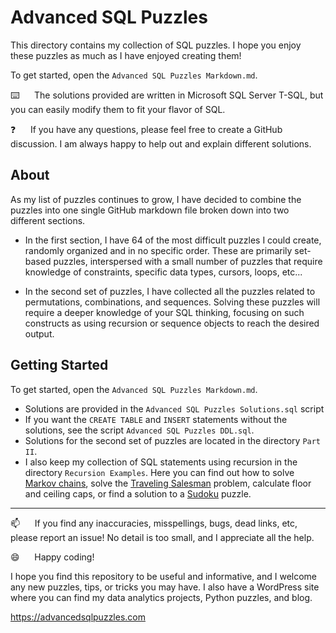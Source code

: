 # Advanced SQL Puzzles

This directory contains my collection of SQL puzzles.  I hope you enjoy these puzzles as much as I have enjoyed creating them!

To get started, open the `Advanced SQL Puzzles Markdown.md`. 

:keyboard:&nbsp;&nbsp;&nbsp;&nbsp;&nbsp;&nbsp;The solutions provided are written in Microsoft SQL Server T-SQL, but you can easily modify them to fit your flavor of SQL.

:question:&nbsp;&nbsp;&nbsp;&nbsp;&nbsp;&nbsp;If you have any questions, please feel free to create a GitHub discussion.  I am always happy to help out and explain different solutions.

## About

As my list of puzzles continues to grow, I have decided to combine the puzzles into one single GitHub markdown file broken down into two different sections.

*  In the first section, I have 64 of the most difficult puzzles I could create, randomly organized and in no specific order.  These are primarily set-based puzzles, interspersed with a small number of puzzles that require knowledge of constraints, specific data types, cursors, loops, etc...

*  In the second set of puzzles, I have collected all the puzzles related to permutations, combinations, and sequences. Solving these puzzles will require a deeper knowledge of your SQL thinking, focusing on such constructs as using recursion or sequence objects to reach the desired output.

## Getting Started

To get started, open the `Advanced SQL Puzzles Markdown.md`. 

*  Solutions are provided in the `Advanced SQL Puzzles Solutions.sql` script
*  If you want the `CREATE TABLE` and `INSERT` statements without the solutions, see the script `Advanced SQL Puzzles DDL.sql`.
*  Solutions for the second set of puzzles are located in the directory `Part II`.
*  I also keep my collection of SQL statements using recursion in the directory `Recursion Examples`.  Here you can find out how to solve [Markov chains](https://en.wikipedia.org/wiki/Markov_chain), solve the [Traveling Salesman](https://en.wikipedia.org/wiki/Travelling_salesman_problem) problem, calculate floor and ceiling caps, or find a solution to a [Sudoku](https://en.wikipedia.org/wiki/Sudoku) puzzle.


----------------

:mailbox:&nbsp;&nbsp;&nbsp;&nbsp;&nbsp;&nbsp;If you find any inaccuracies, misspellings, bugs, dead links, etc, please report an issue!  No detail is too small, and I appreciate all the help.

:smile:&nbsp;&nbsp;&nbsp;&nbsp;&nbsp;&nbsp;Happy coding!

I hope you find this repository to be useful and informative, and I welcome any new puzzles, tips, or tricks you may have. I also have a WordPress site where you can find my data analytics projects, Python puzzles, and blog.

https://advancedsqlpuzzles.com
